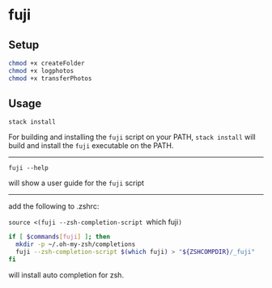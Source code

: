# fuji

## Setup

```bash
chmod +x createFolder
chmod +x logphotos
chmod +x transferPhotos
```

## Usage

`stack install`

For building and installing the `fuji` script on your PATH, `stack install` will build and install the `fuji` executable on the PATH.

---

`fuji --help`

will show a user guide for the `fuji` script

---

add the following to .zshrc:

`source <(fuji --zsh-completion-script `which fuji`)`

```bash
if [ $commands[fuji] ]; then
  mkdir -p ~/.oh-my-zsh/completions
  fuji --zsh-completion-script $(which fuji) > "${ZSHCOMPDIR}/_fuji"
fi
```

will install auto completion for zsh.

